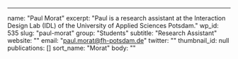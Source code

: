 ---
  name: "Paul Morat"
  excerpt: "Paul is a research assistant at the Interaction Design Lab (IDL) of the University of Applied Sciences Potsdam."
  wp_id: 535
  slug: "paul-morat"
  group: "Students"
  subtitle: "Research Assistant"
  website: ""
  email: "paul.morat@fh-potsdam.de"
  twitter: ""
  thumbnail_id: null
  publications: []
  sort_name: "Morat"
  body: ""
